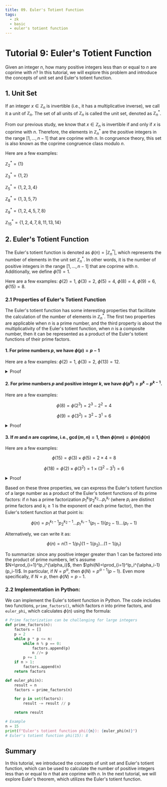 ```yaml
---
title: 09. Euler's Totient Function
tags:
  - zk
  - basic
  - euler's totient function 
---
```


# Tutorial 9: Euler's Totient Function

Given an integer $n$, how many positive integers less than or equal to $n$ are coprime with $n$? In this tutorial, we will explore this problem and introduce the concepts of unit set and Euler's totient function.

## 1. Unit Set

If an integer $x \in \mathbb{Z}_n$ is invertible (i.e., it has a multiplicative inverse), we call it a unit of $\mathbb{Z}_n$. The set of all units of $\mathbb{Z}_n$ is called the unit set, denoted as $\mathbb{Z}_n^*$.

From our previous study, we know that $x \in \mathbb{Z}_n$ is invertible if and only if $x$ is coprime with $n$. Therefore, the elements in $\mathbb{Z}_n^*$ are the positive integers in the range $[1, ..., n-1]$ that are coprime with $n$. In congruence theory, this set is also known as the coprime congruence class modulo $n$.

Here are a few examples:

$\mathbb{Z}^*_2 = \{1\}$

$\mathbb{Z}^*_3 = \{1,2\}$

$\mathbb{Z}^*_5 = \{1, 2, 3, 4\}$

$\mathbb{Z}^*_8 = \{1, 3, 5, 7\}$

$\mathbb{Z}^*_9 = \{1, 2, 4, 5, 7,8\}$

$\mathbb{Z}^*_{15} = \{1, 2, 4, 7, 8, 11, 13, 14\}$

## 2. Euler's Totient Function

The Euler's totient function is denoted as $\phi(n) = |\mathbb{Z}_n^*|$, which represents the number of elements in the unit set $\mathbb{Z}_n^*$. In other words, it is the number of positive integers in the range $[1, ..., n-1]$ that are coprime with $n$. Additionally, we define $\phi(1) = 1$.

Here are a few examples: $\phi(2) = 1$, $\phi(3) = 2$, $\phi(5) = 4$, $\phi(8) = 4$, $\phi(9) = 6$, $\phi(15) = 8$.

### 2.1 Properties of Euler's Totient Function

The Euler's totient function has some interesting properties that facilitate the calculation of the number of elements in $\mathbb{Z}_n^*$. The first two properties are applicable when $n$ is a prime number, and the third property is about the multiplicativity of the Euler's totient function, when $n$ is a composite number, then it can be represented as a product of the Euler's totient functions of their prime factors.

#### 1. For prime numbers $p$, we have $\phi(p) = p-1$

Here are a few examples: $\phi(2) = 1$, $\phi(3)=2$, $\phi(13)=12$.

<details><summary>Proof</summary>

Since $p$ is a prime number, every $x \in \mathbb{Z}_p$ is coprime with $p$, which means there are $p-1$ elements in the range $[1, ..., p-1]$ that are coprime with $p$.

</details>

#### 2. For prime numbers $p$ and positive integer $k$, we have $\phi(p^k) = p^k - p ^{k-1}$.

Here are a few examples: 

$$
\phi(8)= \phi(2^3) = 2^3 - 2^2 = 4
$$

$$
\phi(9)=\phi(3^2) = 3^2 - 3^1 = 6
$$

<details><summary>Proof</summary>

There are a total of $p^k$ elements in the range $[1, ..., p^k]$. Since $p$ is a prime number, only the multiples of $p$ in the range $[p, 2p, 3p, ..., p^k -p, p^k]$ can be divided by $p$ and are not coprime with $p$. Therefore, among every $p$ numbers, only one is not coprime with $p$. There are a total of $p^k / p = p^{k-1}$ such numbers. Therefore, there are $p^k - p ^{k-1}$ numbers that are coprime with $p$, and $\phi(p^k) = p^k - p ^{k-1}$.

</details>

#### 3. If $m$ and $n$ are coprime, i.e., $\gcd(m,n)=1$, then $\phi(mn) = \phi(m)\phi(n)$

Here are a few examples: 
    
$$
\phi(15)= \phi(3) \times \phi(5) = 2 \times 4 = 8
$$

$$
\phi(18)= \phi(2) \times \phi(3^2) = 1 \times (3^2 - 3^1) = 6
$$

<details><summary>Proof</summary>

We need to prove that the sets ${\mathbb{Z}_{mn}^*}$ and $\mathbb{Z}_m^* \times \mathbb{Z}_n^*$ have a bijective relationship, which means their elements correspond one-to-one, and therefore, they have the same number of elements. The number of elements in $\mathbb{Z}_{mn}^*$ is $\phi(mn)$, and the number of elements in $\mathbb{Z}_m^* \times \mathbb{Z}_n^*$ is $\phi(m)\phi(n)$, so $\phi(mn) = \phi(m)\phi(n)$.

We can establish a mapping $f: \mathbb{Z}_{mn}^* \to{\mathbb{Z}_m^* \times \mathbb{Z}_n^*}$, which uniquely determines the residues $a, b$ modulo $m$ and modulo $n$, respectively. Therefore, this mapping is well-defined.

**Surjective**: Since $m$ and $n$ are coprime, by the Chinese Remainder Theorem, for any $(a, b) \in \mathbb{Z}_m^* \times \mathbb{Z}_n^*$, consider the system of congruences:

$x \equiv a \pmod{m}$

$x \equiv b \pmod{n}$

there exists a unique solution $x$. Therefore, for any element in $\mathbb{Z}_m^* \times \mathbb{Z}_n^*$, there exists an $x$ such that $f(x) = (a, b)$. Therefore, $f$ is surjective, which means the mapping covers the entire set $\mathbb{Z}_m^* \times \mathbb{Z}_n^*$.

**Injective**: Suppose we have two different elements $x_1$ and $x_2$. We have $f(x_1) = f(x_2)$, which means 

$(x_1 \mod m, x_1 \mod n) = (x_2 \mod m, x_2 \mod n)$

This implies that $x_1 \equiv x_2 \pmod{m}$ and $x_1 \equiv x_2 \pmod{n}$. Therefore, we have $x_1 \equiv x_2 \pmod{mn}$. Thus, $x_1$ and $x_2$ are equal when its mod by $mn$, proving that $f$ is injective.

Since $f$ is both surjective and injective, it is bijective. Therefore, ${\mathbb{Z}_{mn}^*}$ and $\mathbb{Z}_m^* \times \mathbb{Z}_n^*$ have a bijective relationship, and their elements correspond one-to-one, so $\phi(mn) = \phi(m)\phi(n)$.

</details>


Based on these three properties, we can express the Euler's totient function of a large number as a product of the Euler's totient functions of its prime factors: if $n$ has a prime factorization $p_1^{k_1}p_2^{k_2}...p_r^{k_r}$ (where $p_i$ are distinct prime factors and $k_i \ge 1$ is the exponent of each prime factor), then the Euler's totient function at that point is:

$$
\phi(n)= p_1^{k_1-1}p_2^{k_2-1}...p_r^{k_r-1} (p_1 - 1) (p_2 -1)...(p_r-1) 
$$

Alternatively, we can write it as:

$$
\phi(n)= n (1 - 1/p_1) (1 -1/p_2)...(1-1/p_r)
$$

To summarize: since any positive integer greater than $1$ can be factored into the product of prime numbers, let's assume $N=\prod_{i=1}^lp_i^{\alpha_i}$, then $\phi(N)=\prod_{i=1}^lp_i^{\alpha_i-1}(p_i-1)$. In particular, if $N=p^\alpha$, then $\phi(N)=p^{\alpha-1}(p-1)$. Even more specifically, if $N=p$, then $\phi(N)=p-1$.

### 2.2 Implementation in Python:

We can implement the Euler's totient function in Python. The code includes two functions, `prime_factors()`, which factors $n$ into prime factors, and `euler_phi`, which calculates $\phi(n)$ using the formula:

```python
# Prime factorization can be challenging for large integers
def prime_factors(n):
    factors = []
    p = 2
    while p * p <= n:
        while n % p == 0:
            factors.append(p)
            n //= p
        p += 1
    if n > 1:
        factors.append(n)
    return factors

def euler_phi(n):
    result = n
    factors = prime_factors(n)

    for p in set(factors):
        result -= result // p

    return result

# Example
n = 15
print(f"Euler's totient function phi({n}): {euler_phi(n)}")
# Euler's totient function phi(15): 8
```

## Summary

In this tutorial, we introduced the concepts of unit set and Euler's totient function, which can be used to calculate the number of positive integers less than or equal to $n$ that are coprime with $n$. In the next tutorial, we will explore Euler's theorem, which utilizes the Euler's totient function.
